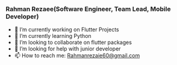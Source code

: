 ### Rahman Rezaee(Software Engineer, Team Lead, Mobile Developer)

- 🔭 I’m currently working on Flutter Projects
- 🌱 I’m currently learning Python
- 👯 I’m looking to collaborate on flutter packages
- 🤔 I’m looking for help with junior developer
- 📫 How to reach me: Rahmanrezaie60@gmail.com

